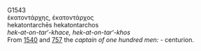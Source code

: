 <body>
  <p>G1543<br>  ἑκατοντάρχης, ἑκατοντάρχος  <br> hekatontarchēs  hekatontarchos  <br><i>hek-at-on-tar‘-khace,</i> <i>hek-at-on-tar‘-khos </i><br>From <a href="g1540.htm">1540</a> and <a href="g0757.htm">757</a>  the <i>captain</i> <i>of</i> <i>one</i> <i>hundred</i> <i>men:</i> - centurion.<br></p>
 </body>